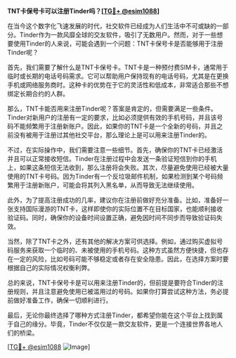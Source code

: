 **TNT卡保号卡可以注册Tinder吗？[[TG💪+ @esim1088](https://t.me/s/esim1088)]**

在当今这个数字化飞速发展的时代，社交软件已经成为人们生活中不可或缺的一部分。Tinder作为一款风靡全球的交友软件，吸引了无数用户。然而，对于一些想要使用Tinder的人来说，可能会遇到一个问题：TNT卡保号卡是否能够用于注册Tinder呢？

首先，我们需要了解什么是TNT卡保号卡。TNT卡是一种预付费SIM卡，通常用于临时或长期的电话号码需求。它可以帮助用户保持现有的电话号码，尤其是在更换手机或网络服务商时。这种卡的优势在于它的灵活性和低成本，非常适合那些不想绑定长期合约的人群。

那么，TNT卡能否用来注册Tinder呢？答案是肯定的，但需要满足一些条件。Tinder对新用户的注册有一定的要求，比如必须提供有效的手机号码，并且该号码不能频繁用于注册新账户。因此，如果你的TNT卡是一个全新的号码，并且之前没有被用于注册过其他社交平台，那么理论上是可以用来注册Tinder的。

不过，在实际操作中，我们需要注意一些细节。首先，确保你的TNT卡已经激活并且可以正常接收短信。Tinder在注册过程中会发送一条验证短信到你的手机上，如果这条短信无法收到，那么注册将会失败。其次，尽量避免使用已经被大量使用的TNT卡号码。因为Tinder有一个反垃圾邮件机制，如果检测到某个号码频繁用于注册新账户，可能会将其列入黑名单，从而导致无法继续使用。

此外，为了提高注册成功的几率，建议你在注册前做好充分准备。比如，准备好一张支持国际漫游的TNT卡，这样即使你的实际位置不在目标国家，也能顺利接收验证码。同时，确保你的设备时间设置正确，避免因时间不同步而导致验证码失效。

当然，除了TNT卡之外，还有其他的解决方案可供选择。例如，通过购买虚拟号码服务来获取一个临时的、未被使用的手机号码。这种方式虽然方便快捷，但也存在一定的风险，比如号码可能不够稳定或者存在安全隐患。因此，在选择方案时要根据自己的实际情况权衡利弊。

总的来说，TNT卡保号卡是可以用来注册Tinder的，但前提是要符合Tinder的注册规则，并且注意避免使用已被滥用过的号码。如果你打算尝试这种方法，务必提前做好准备工作，确保一切顺利进行。

最后，无论你最终选择了哪种方式注册Tinder，都希望你能在这个平台上找到属于自己的缘分。毕竟，Tinder不仅仅是一款交友软件，更是一个连接世界各地人们的桥梁。

[[TG💪+ @esim1088](https://t.me/s/esim1088) ![Image](https://i.postimg.cc/4NQfJmqS/Snipaste-2025-05-13-00-14-12.png)]